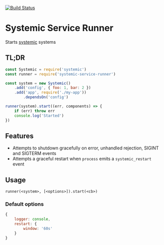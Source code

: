 [![Build Status](https://img.shields.io/travis/guidesmiths/systemic-service-runner/master.svg)](https://travis-ci.org/guidesmiths/systemic-service-runner)

# Systemic Service Runner
Starts [systemic](https://github.com/guidesmiths/systemic) systems

## TL;DR
```js
const Systemic = require('systemic')
const runner = require('systemic-service-runner')

const system = new Systemic()
    .add('config', { foo: 1, bar: 2 })
    .add('app', require('./my-app'))
        .dependsOn('config')

runner(system).start((err, components) => {
    if (err) throw err
    console.log('Started')
})
```
## Features
* Attempts to shutdown gracefully on error, unhandled rejection, SIGINT and SIGTERM events
* Attempts a graceful restart when ```process``` emits a ```systemic_restart``` event

## Usage
```
runner(<system>, [<options>]).start(<cb>)
```

### Default options
```js
{
    logger: console,
    restart: {
        window: '60s'
    }
}
```
